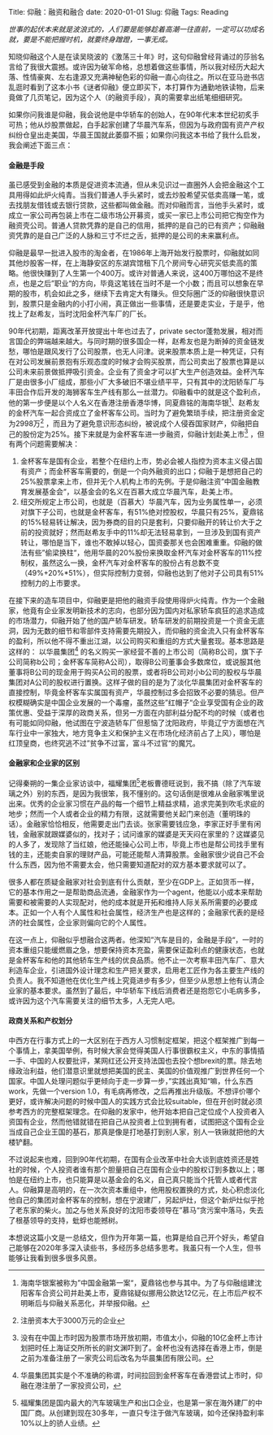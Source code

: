 Title: 仰融：融资和融合
date: 2020-01-01
Slug: 仰融
Tags: Reading



_世事的起伏本来就是波浪式的，人们要是能够趁着高潮一往直前，一定可以功成名就，要是不能把握时机，就要终身蹭蹬，一事无成。_

知晓仰融这个人是在读吴晓波的《激荡三十年》时，这句仰融曾经背诵过的莎翁名言给了我很大震撼。或许因为破军命格，总想着做这些事情，所以我对经历大起大落、性情豪爽、左右逢源又充满神秘色彩的仰融一直心向往之。所以在亚马逊书店乱逛时看到了这本小书《谜者仰融》便立即买下，本打算作为通勤地铁读物，后来竟做了几页笔记，因为这个人（的融资手段），真的需要拿出纸笔细细研究。

如果你问我谁是仰融，我会说他是中华轿车的创始人，在90年代末本世纪初炙手可热；他从炒股票做起，白手起家创建了华晨汽车系，但因为与政府国有资产产权纠纷仓皇出走美国，华晨王国就此萎靡不振；如果你问我这本书给了我什么启发，我会阐述下面三点：

#### 金融是手段

虽已感受到金融的本质是促进资本流通，但从未见识过一直圈外人会把金融这个工具用得如此炉火纯青。当我们普通人手头紧时，或去炒股希望买低卖高赚一笔，或去找朋友借钱或去银行贷款，这些都叫做金融。而对仰融而言，当他手头紧时，或成立一家公司再包装上市在二级市场公开募资，或买一家已上市公司把它掏空作为融资壳公司。普通人贷款凭靠的是自己的信用，抵押的是自己的已有资产；仰融融资凭靠的是自己广泛的人脉和三寸不烂之舌，抵押的是公司的未来赢利点。

仰融是最早一批进入股市的淘金者，在1986年上海开始发行股票时，仰融就如同其他炒股客一样，在上海静安区的东湖宾馆租下几个房间专心研究买低卖高的策略。他很快赚到了人生第一个400万。或许对普通人来说，这400万哪怕这不是终点，也是之后”职业“的方向，毕竟这笔钱在当时不是一个小数；而且可以想象在早期的股市，机会如此之多，继续下去肯定大有赚头。但交际圈广泛的仰融很快意识到，股票只是金融内的小打小闹，真正做出一些事情，还是要走实业，于是乎，他找上了赵希友，当时沈阳金杯汽车厂的厂长。

90年代初期，距离改革开放提出十年也过去了，private sector蓬勃发展，相对而言国企的弊端越来越大。与同时期的很多国企一样，赵希友也是为断掉的资金链发愁，哪怕是跟风发行了公司股票，也无人问津。说来股票本质上是一种凭证，只有在对公司发展前景抱有乐观态度的时候才会购买股票，而公司卖出了股票也算是以公司未来前景做抵押吸引资金。企业有了资金才可以扩大生产创造效益。金杯汽车厂是由很多小厂组成，那些小厂大多破旧不堪业绩平平，只有其中的沈阳轿车厂与丰田合作后开发的海狮客车生产线有那么一丝潜力。仰融看中的就是这个盈利点，他的第一步便是以个人名义在香港注册香港华博，同夏鼎铭的海南华银[^1]、赵希友的金杯汽车一起合资成立了金杯客车公司。当时为了避免繁琐手续，把注册资金定为2998万[^2] ，而且为了避免意识形态纠纷，被说成个人侵吞国家财产，仰融把自己的股份定为25%。接下来就是为金杯客车进一步融资，仰融计划赴美上市[^3] ，但有两个问题需要解决：

1. 金杯客车是国有企业，若整个在纽约上市，势必会被人指控为资本主义侵占国有资产；而金杯客车需要的，倒是一个向外融资的出口；仰融于是想把自己的25%股票拿来上市，但并无个人机构上市的先例。于是仰融注资”中国金融教育发展基金会“，以基金会的名义在百慕大成立华晨汽车，赴美上市。
2. 纽交所规定上市公司，也就是（百慕大）华晨汽车，因为业务属性单一，必须对旗下子公司，也就是金杯客车，有51%绝对控股权，华晨只有25%，夏鼎铭的15%轻易转让解决，因为券商的目的只是套利，只要仰融开的转让价大于之前的投资就好；然而赵希友手中的11%却无法轻易拿到，一旦涉及到国有资产转让，哪怕是当下，谁也不敢掉以轻心，国资委那关也会困难重重。仰融的做法有些”偷梁换柱“，他用华晨的20%股份来换取金杯汽车对金杯客车的11%控制权，虽然这么一换，金杯汽车对金杯客车的股份占有总数不变（49%+20%*51%），但实际控制力变弱，仰融也达到了他对子公司具有51%控制力的上市要求。


在接下来的造车项目中，仰融更是把他的融资手段使用得炉火纯青。作为一个金融家，他竟有企业家发明新技术的志向，也部分因为国内对私家轿车疯狂的追求造成的市场潜力，仰融开始了他的国产轿车研发。轿车研发的前期投资是一个资金无底洞，因为无数的细节和零部件支持需要先期投入，而仰融的资金流入只有金杯客车的盈利，所以他不得不重出江湖，以公司购买和重组的方式大量套现。基本思路是这样的：
以华晨集团[^4] 的名义购买一家经营不善的上市公司（简称B公司，旗下子公司简称b公司；金杯客车简称A公司），取得B公司董事会多数席位，或说服其他董事将B公司的现金用于购买A公司的股票，或者将B公司对小b公司的股权与华晨集团对A公司的股权进行置换。这样子做的目的是为了淡化华晨集团对金杯客车的直接控制，毕竟金杯客车实属国有资产，华晨控制过多会招致不必要的猜忌。但产权模糊确实是中国企业发展的一个毒瘤，虽然这些”红帽子“企业享受国有企业的政策优惠、受益于深厚的政商关系，但另一方面在内部利益分配不均的时候（或者也有可能如同仰融，他试图在宁波造轿车厂但惹恼了沈阳政府，毕竟辽宁方面想在汽车行业中一家独大，地方竞争主义和保护主义在市场化经济前占了上风），哪怕是红顶皇商，也终究逃不过”贫争不过富，富斗不过官“的魔咒。

#### 金融家和企业家的区别

记得秦朔的一集企业家访谈中，福耀集团[^5]老板曹德旺说到，我不搞（除了汽车玻璃之外）别的东西，是因为我很笨，我不懂别的。这句话倒是很难从金融家嘴里说出来。优秀的企业家习惯在产品的每一个细节上精益求精，追求完美到吹毛求疵的地步；然而一个人或者企业的精力有限，这就需要他关起门来创造（董明珠的话）。金融家恰恰相反，他需要走出门去谈。张家需要钱应急，李家正好手里有闲钱，金融家就跟媒婆似的，找对子；试问谁家的媒婆是天天闷在家里的？这媒婆见的人多了，发现除了当红娘，他还能操心公司上市，毕竟上市也是帮公司找手里有钱的主，还能卖自家的理财产品，可能还能帮人清算股票。金融家很少说自己不会什么东西，因为他不需要太会，他只需要知道配对的双方基本要求就可以了。

很多人都在质疑金融家对社会到底有什么贡献，至少在GDP上。正如货币一样，它的基本作用之一是帮助商品流通，金融家作为一个agent，他能以小成本来帮助需要和被需要的人实现配对，他的成本就是开拓和维持人际关系所需要的必要成本。正如一个人有个人属性和社会属性，经济生产也是这样的；金融家代表的是经济的社会属性，企业家则偏向它的个人属性。

在这一点上，仰融似乎想融合这两者。他深知”汽车是目的，金融是手段“，一时的资本重组只能缓燃眉之急，想要保持资本充盈，需要保证盈利点的健康状态，也就是金杯客车和他的其他轿车生产线的优良品质。他不止一次考察丰田汽车厂、意大利造车企业，引进国外设计理念和生产把关要求，启用老工匠作为各主要生产线的负责人。我不知道他在优化生产线上究竟进步有多少，但至少从思想上他有认清企业家的基本要求。虽然到了最后，中华轿车下线后消费者还是抱怨它小毛病多多，或许因为这个汽车需要关注的细节太多，人无完人吧。

#### 政商关系和产权划分

中西方在行事方式上的一大区别在于西方人习惯制定框架，把这个框架推广到每一个事情上，拿美国举例，有时候大家会觉得美国人行事很霸权主义，中东的事情插一手、中国的人权要批评，某网红还公开支持法国也去投个想brexit的票。除去地缘政治利益，他们潜意识里就想把美国的民主、美国的价值观推广到世界任何一个国家。中国人处理问题似乎更倾向于走一步算一步，”实践出真知“嘛，什么东西work，先做一个version 1.0，有毛病再修改，之后再推出升级版。不想评价哪个更好，或许解决问题的时候中国人的实践方式会比较suitable，但在开创时就必须参考西方的完整框架理念。在仰融的发家中，他开始本把自己定位成个人投资者入资国有企业，然而他错就错在把自己从投资者上位到拥有者，试图把这个国有企业当成自己企业王国的基石，那真是像是打地基打到别人家，别人一铁锹就把他的大楼铲翻。

不过说起来也难，回到90年代初期，在国有企业改革中社会大谈到底姓资还是姓社的时候，个人投资者谁有那个胆量把自己在国有企业中的股权订到多数以上；哪怕是在纽约上市，也只能算是以基金会的名义，自己真只能当个托管人或者代言人。仰融算是高明的，在一次次资本重组中，他用股权置换的方式，处心积虑淡化他自己的集团对金杯客车的控制，想在宁波建厂，另起炉灶，但这个新炉灶似乎抢了老东家的柴火。加之与他关系良好的沈阳市委领导在”慕马“贪污案中落马，失去了根基领导的支持，蚍蜉也能撼树。

本想说这篇小文是一总结文，但作为开年第一篇，也算是给自己开个好头，希望自己能够在2020年多深入读些书，多经历多总结多思考。我虽只有一个人生，但书能够让我看到很多很多风景。



[^1]: 海南华银案被称为”中国金融第一案“，夏鼎铭也参与其中。为了与仰融组建沈阳客车合资公司并赴美上市，夏鼎铭疑似挪用公款达12亿元，在上市后产权不明晰后与仰融关系恶化，并举报仰融。

[^2]: 注册资本大于3000万元的企业

[^3]: 没有在中国上市时因为股票市场开放初期，市值太小，仰融的10亿金杯上市计划把时任上海证交所所长的尉文渊吓到了。金杯也没有选择在香港上市，倒是之前为准备注册了一家壳公司后改名为华晨集团有限公司。

[^4]: 华晨集团其实是个不准确的称谓，时间拉回到金杯客车在香港尝试上市时，仰融在港注册了一家投资公司，

[^5]: 福耀集团是国内最大的汽车玻璃生产和出口企业，也是第一家在海外建厂的中国厂商。从创建到现在30多年，一直只专注于做汽车玻璃，如今还保持盈利率10%以上的骄人业绩。
